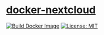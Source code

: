 # [docker-nextcloud][github-repo]

[![Build Docker Image](https://github.com/revgen/docker/actions/workflows/docker-nextcloud.yml/badge.svg)](https://github.com/revgen/docker/actions/workflows/docker-nextcloud.yml)
[![License: MIT](https://img.shields.io/badge/License-MIT-yellow.svg)](https://opensource.org/licenses/MIT)

[nextcloud-hub]: https://hub.docker.com/r/rev9en/nextcloud/
[github-repo]: https://github.com/revgen/docker/docker-nextcloud/
